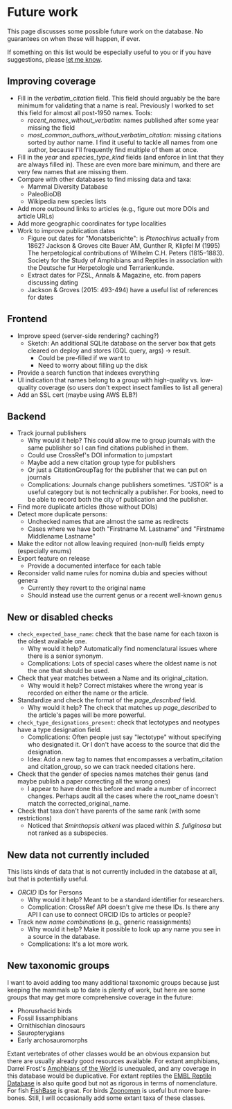 # Future work

This page discusses some possible future work on the database. No guarantees on when
these will happen, if ever.

If something on this list would be especially useful to you or if you have suggestions,
please [let me know](mailto:jelle.zijlstra@gmail.com).

## Improving coverage

- Fill in the _verbatim_citation_ field. This field should arguably be the bare minimum
  for validating that a name is real. Previously I worked to set this field for almost
  all post-1950 names. Tools:
  - _recent_names_without_verbatim_: names published after some year missing the field
  - _most_common_authors_without_verbatim_citation_: missing citations sorted by author
    name. I find it useful to tackle all names from one author, because I'll frequently
    find multiple of them at once.
- Fill in the _year_ and _species_type_kind_ fields (and enforce in lint that they are
  always filled in). These are even more bare minimum, and there are very few names that
  are missing them.
- Compare with other databases to find missing data and taxa:
  - Mammal Diversity Database
  - PaleoBioDB
  - Wikipedia new species lists
- Add more outbound links to articles (e.g., figure out more DOIs and article URLs)
- Add more geographic coordinates for type localities
- Work to improve publication dates
  - Figure out dates for "Monatsberichte": is _Ptenochirus_ actually from 1862? Jackson
    & Groves cite Bauer AM, Gunther R, Klipfel M (1995) The herpetological contributions
    of Wilhelm C.H. Peters (1815–1883). Society for the Study of Amphibians and Reptiles
    in association with the Deutsche fur Herpetologie und Terrarienkunde.
  - Extract dates for PZSL, Annals & Magazine, etc. from papers discussing dating
  - Jackson & Groves (2015: 493-494) have a useful list of references for dates

## Frontend

- Improve speed (server-side rendering? caching?)
  - Sketch: An additional SQLite database on the server box that gets cleared on deploy
    and stores (GQL query, args) -> result.
    - Could be pre-filled if we want to
    - Need to worry about filling up the disk
- Provide a search function that indexes everything
- UI indication that names belong to a group with high-quality vs. low-quality coverage
  (so users don't expect insect families to list all genera)
- Add an SSL cert (maybe using AWS ELB?)

## Backend

- Track journal publishers
  - Why would it help? This could allow me to group journals with the same publisher so
    I can find citations published in them.
  - Could use CrossRef's DOI information to jumpstart
  - Maybe add a new citation group type for publishers
  - Or just a CitationGroupTag for the publisher that we can put on journals
  - Complications: Journals change publishers sometimes. "JSTOR" is a useful category
    but is not technically a publisher. For books, need to be able to record both the
    city of publication and the publisher.
- Find more duplicate articles (those without DOIs)
- Detect more duplicate persons:
  - Unchecked names that are almost the same as redirects
  - Cases where we have both "Firstname M. Lastname" and "Firstname Middlename Lastname"
- Make the editor not allow leaving required (non-null) fields empty (especially enums)
- Export feature on release
  - Provide a documented interface for each table
- Reconsider valid name rules for nomina dubia and species without genera
  - Currently they revert to the original name
  - Should instead use the current genus or a recent well-known genus

## New or disabled checks

- `check_expected_base_name`: check that the base name for each taxon is the oldest
  available one.
  - Why would it help? Automatically find nomenclatural issues where there is a senior
    synonym.
  - Complications: Lots of special cases where the oldest name is not the one that
    should be used.
- Check that year matches between a Name and its original_citation.
  - Why would it help? Correct mistakes where the wrong year is recorded on either the
    name or the article.
- Standardize and check the format of the _page_described_ field.
  - Why would it help? The check that matches up _page_described_ to the article's pages
    will be more powerful.
- `check_type_designations_present`: check that lectotypes and neotypes have a type
  designation field.
  - Complications: Often people just say "lectotype" without specifying who designated
    it. Or I don't have access to the source that did the designation.
  - Idea: Add a new tag to names that encompasses a verbatim_citation and
    citation_group, so we can track needed citations here.
- Check that the gender of species names matches their genus (and maybe publish a paper
  correcting all the wrong ones)
  - I appear to have done this before and made a number of incorrect changes. Perhaps
    audit all the cases where the root_name doesn't match the corrected_original_name.
- Check that taxa don't have parents of the same rank (with some restrictions)
  - Noticed that _Sminthopsis aitkeni_ was placed within _S. fuliginosa_ but not ranked
    as a subspecies.

## New data not currently included

This lists kinds of data that is not currently included in the database at all, but that
is potentially useful.

- _ORCID_ IDs for Persons
  - Why would it help? Meant to be a standard identifier for researchers.
  - Complication: CrossRef API doesn't give me these IDs. Is there any API I can use to
    connect ORCID IDs to articles or people?
- Track new _name combinations_ (e.g., generic reassignments)
  - Why would it help? Make it possible to look up any name you see in a source in the
    database.
  - Complications: It's a lot more work.

## New taxonomic groups

I want to avoid adding too many additional taxonomic groups because just keeping the
mammals up to date is plenty of work, but here are some groups that may get more
comprehensive coverage in the future:

- Phorusrhacid birds
- Fossil lissamphibians
- Ornithischian dinosaurs
- Sauropterygians
- Early archosauromorphs

Extant vertebrates of other classes would be an obvious expansion but there are usually
already good resources available. For extant amphibians, Darrel Frost's
[Amphbians of the World](https://amphibiansoftheworld.amnh.org/) is unequaled, and any
coverage in this database would be duplicative. For extant reptiles the
[EMBL Reptile Database](http://www.reptile-database.org/) is also quite good but not as
rigorous in terms of nomenclature. For fish
[FishBase](https://www.fishbase.se/search.php) is great. For birds
[Zoonomen](http://zoonomen.net/) is useful but more bare-bones. Still, I will
occasionally add some extant taxa of these classes.
